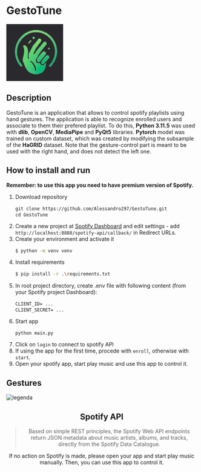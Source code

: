 # GestoTune

<img src="logos_graphics/gestotune_logo.png" alt="Image" width="150" height="150">  


## Description

GestoTune is an application that allows to control spotify playlists using hand gestures. The application is able to recognize enrolled users and associate to them their prefered playlist.
To do this, **Python 3.11.5** was used with **dlib**, **OpenCV**, **MediaPipe** and **PyQt5** libraries. **Pytorch** model was trained on custom dataset, which was created by modifying the subsample of the **HaGRID** dataset.
Note that the gesture-control part is meant to be used with the right hand, and does not detect the left one.

## How to install and run

**Remember: to use this app you need to have premium version of Spotify.**

1. Download repository
   ```
   git clone https://github.com/Alessandro297/GestoTune.git
   cd GestoTune
   ```
2. Create a new project at [Spotify Dashboard](https://developer.spotify.com/dashboard/) and edit settings - add `http://localhost:8888/spotify-api/callback/` in Redirect URLs.
3. Create your environment and activate it
   ```bash
   $ python -m venv venv
   ```
4. Install requirements
   ```bash
   $ pip install -r .\requirements.txt
   ```
5. In root project directory, create .env file with following content (from your Spotify project Dashboard):
   ```
   CLIENT_ID= ...
   CLIENT_SECRET= ...
   ```
6. Start app
   ```
   python main.py
   ```
7. Click on `login` to connect to spotify API
8. If using the app for the first time, procede with `enroll`, otherwise with `start`.
9. Open your spotify app, start play music and use this app to control it.

## Gestures
![legenda](https://github.com/Alessandro297/GestoTune/assets/152632307/08137d0e-a168-4665-b1d7-58fa7a1f350b)
<div align="center">
   
## Spotify API

> Based on simple REST principles, the Spotify Web API endpoints return JSON metadata about music artists, albums, and tracks, directly from the Spotify Data Catalogue.

If no action on Spotify is made, please open your app and start play music manually. Then, you can use this app to control it.


